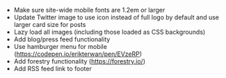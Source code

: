 - Make sure site-wide mobile fonts are 1.2em or larger
- Update Twitter image to use icon instead of full logo by default and use larger card size for posts
- Lazy load all images (including those loaded as CSS backgrounds)
- Add blog/press feed functionality
- Use hamburger menu for mobile (https://codepen.io/erikterwan/pen/EVzeRP)
- Add forestry functionality (https://forestry.io/)
- Add RSS feed link to footer
